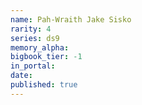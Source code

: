 ```yaml
---
name: Pah-Wraith Jake Sisko
rarity: 4
series: ds9
memory_alpha:
bigbook_tier: -1
in_portal:
date:
published: true
---
```



